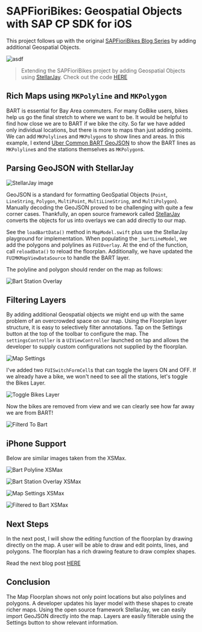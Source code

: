 # SAPFioriBikes: Geospatial Objects with SAP CP SDK for iOS

This project follows up with the original [SAPFioriBikes Blog Series](https://blogs.sap.com/2019/01/31/sapfioribikes-visualization-of-gobike-stations-built-with-the-sap-ios-sdk/) by adding additional Geospatial Objects.

![asdf](ReadMeImages/BartPolyline.png)

> Extending the SAPFioriBikes project by adding Geospatial Objects using [StellarJay](https://github.com/sstadelman/stellarjay). Check out the code [HERE](https://github.com/alextakahashi/SAPFioriBikes/tree/post3)



## Rich Maps using `MKPolyline` and `MKPolygon`

BART is essential for Bay Area commuters.  For many GoBike users, bikes help us go the final stretch to where we want to be.  It would be helpful to find how close we are to BART if we bike the city.  So far we have added only individual locations, but there is more to maps than just adding points.  We can add `MKPolyline`s and `MKPolygon`s to show lines and areas.  In this example, I extend [Uber Common BART GeoJSON](https://github.com/uber-common/deck.gl-data/blob/master/website/bart.geo.json) to show the BART lines as `MKPolyline`s and the stations themselves as `MKPolygon`s.

## Parsing GeoJSON with StellarJay

![StellarJay image](ReadMeImages/StellarJay.png)

GeoJSON is a standard for formatting GeoSpatial Objects (`Point`, `LineString`, `Polygon`, `MultiPoint`, `MultiLineString`, and `MultiPolygon`).  Manually decoding the GeoJSON proved to be challenging with quite a few corner cases.  Thankfully, an open source framework called [StellarJay](https://github.com/sstadelman/stellarjay) converts the objects for us into overlays we can add directly to our map.  

See the `loadBartData()` method in `MapModel.swift` plus use the StellarJay playground for implementation.  When populating the `_bartLineModel`, we add the polygons and polylines as `FUIOverlay`. At the end of the function, call `reloadData()` to reload the floorplan. Additionally, we have updated the `FUIMKMapViewDataSource` to handle the BART layer.

The polyline and polygon should render on the map as follows:

![Bart Station Overlay](ReadMeImages/BartStationOverlay.png)

## Filtering Layers

By adding additional Geospatial objects we might end up with the same problem of an overcrowded space on our map.  Using the Floorplan layer structure, it is easy to selectively filter annotations.  Tap on the Settings button at the top of the toolbar to configure the map.  The `settingsController` is a `UIViewController` launched on tap and allows the developer to supply custom configurations not supplied by the floorplan.

![Map Settings](ReadMeImages/MapSettings.png)

I've added two `FUISwitchFormCell`s that can toggle the layers ON and OFF.  If we already have a bike, we won't need to see all the stations, let's toggle the Bikes Layer.

![Toggle Bikes Layer](ReadMeImages/ToggleBikes.png)

Now the bikes are removed from view and we can clearly see how far away we are from BART!

![Filterd To Bart](ReadMeImages/FilteredToBart.png)

## iPhone Support

Below are similar images taken from the XSMax.

![Bart Polyline XSMax](ReadMeImages/BartPolylineXSMax.png)

![Bart Station Overlay XSMax](ReadMeImages/BartStationOverlayXSMax.png)

![Map Settings XSMax](ReadMeImages/MapSettingsXSMax.png)

![Filtered to Bart XSMax](ReadMeImages/FilteredToBartXSMax.png)

## Next Steps

In the next post, I will show the editing function of the floorplan by drawing directly on the map.  A user will be able to draw and edit points, lines, and polygons.  The floorplan has a rich drawing feature to draw complex shapes.

Read the next blog post [HERE](https://blogs.sap.com/2019/01/31/sapfioribikes-drawing-geospatial-items/)

## Conclusion

The Map Floorplan shows not only point locations but also polylines and polygons.  A developer updates his layer model with these shapes to create richer maps.  Using the open source framework StellarJay, we can easily import GeoJSON directly into the map.  Layers are easily filterable using the Settings button to show relevant information.
